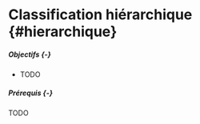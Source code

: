 # Classification hiérarchique {#hierarchique}




##### Objectifs {-}

- TODO

##### Prérequis {-}

TODO

